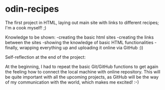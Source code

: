 # odin-recipes
The first project in HTML, laying out main site with links to different recipes; I'm a cook myself! ;)

Knowledge to be shown:
-creating the basic html sites
-creating the links between the sites
-showing  the knowledge of basic HTML functionalities
-finally, wrapping everything up and uploading it online via GitHub :))


Self-reflection at the end of the project:

At the beginning, I had to repeat the basic Git/GitHub functions to get again the feeling
how to connect the local machine with online repository. This will be quite important with all the upcoming projects, as GitHub will be the way of my communication with the world, which makes me excited! :-)

